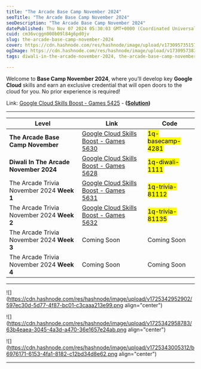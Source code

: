 ```yaml
---
title: "The Arcade Base Camp November 2024"
seoTitle: "The Arcade Base Camp November 2024"
seoDescription: "The Arcade Base Camp November 2024"
datePublished: Thu Nov 07 2024 05:30:03 GMT+0000 (Coordinated Universal Time)
cuid: cm36vcggn000b09l84g6pd0jv
slug: the-arcade-base-camp-november-2024
cover: https://cdn.hashnode.com/res/hashnode/image/upload/v1730957351576/2f3b1120-d758-4c3e-8db6-f12f4498fee7.png
ogImage: https://cdn.hashnode.com/res/hashnode/image/upload/v1730957383187/90c5eab3-0b08-409a-ac9a-dcf7319c9c05.png
tags: diwali-in-the-arcade-november-2024, the-arcade-base-camp-november-2024, the-arcade

---
```


Welcome to **Base Camp November 2024**, where you’ll develop key **Google Cloud** skills and earn an exclusive credential that will open doors to the cloud for you. No prior experience is required!

Link: [Google Cloud Skills Boost - Games 5425](https://www.cloudskillsboost.google/games/5425) - **(**[**Solution**](https://eplus.dev/the-arcade-base-camp-september-2024-solution)**)**

---

| **Level** | **Link** | **Code** |
| --- | --- | --- |
| **The Arcade Base Camp November** | [Google Cloud Skills Boost - Games 5630](https://www.cloudskillsboost.google/games/5630?utm_source=qwiklabs&utm_medium=lp&utm_campaign=basecamp-november-arcade24) | <mark>1q-basecamp-4281</mark> |
| **Diwali In The Arcade November 2024** | [Google Cloud Skills Boost - Games 5628](https://www.cloudskillsboost.google/games/5628?utm_source=qwiklabs&utm_medium=lp&utm_campaign=arcade-explorer-november-arcade24) | <mark>1q-diwali-1111</mark> |
| The Arcade Trivia November 2024 **Week 1** | [Google Cloud Skills Boost - Games 5631](https://www.cloudskillsboost.google/games/5631?utm_source=qwiklabs&utm_medium=lp&utm_campaign=arcade24-november-trivia) | <mark>1q-trivia-81112</mark> |
| The Arcade Trivia November 2024 **Week 2** | [Google Cloud Skills Boost - Games 5632](https://www.cloudskillsboost.google/games/5632?utm_source=qwiklabs&utm_medium=lp&utm_campaign=arcade24-november-trivia) | <mark>1q-trivia-81135</mark> |
| The Arcade Trivia November 2024 **Week 3** | Coming Soon | Coming Soon |
| The Arcade Trivia November 2024 **Week 4** | Coming Soon | Coming Soon |

---

![](https://cdn.hashnode.com/res/hashnode/image/upload/v1725342952902/597ec30d-5d77-4f87-bc01-c3caaa213e99.png align="center")

![](https://cdn.hashnode.com/res/hashnode/image/upload/v1725342958783/63b4eaea-3045-4a3d-a470-36e1657e24ab.png align="center")

![](https://cdn.hashnode.com/res/hashnode/image/upload/v1725343005312/b6976171-6153-4fa1-8182-c12bd34d8e62.png align="center")

---